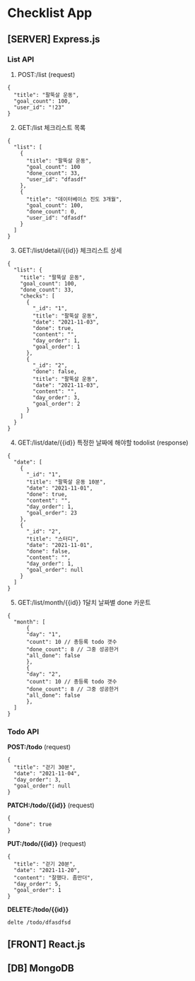 # Checklist App

## [SERVER] Express.js

### List API

1. POST:/list
   (request)

```
{
  "title": "팔뚝살 운동",
  "goal_count": 100,
  "user_id": "!23"
}
```

2. GET:/list 체크리스트 목록

```
{
  "list": [
    {
      "title": "팔뚝살 운동",
      "goal_count": 100
      "done_count": 33,
      "user_id": "dfasdf"
    },
    {
      "title": "데이터베이스 진도 3개월",
      "goal_count": 100,
      "done_count": 0,
      "user_id": "dfasdf"
    }
  ]
}
```

3. GET:/list/detail/{{id}} 체크리스트 상세

```
{
  "list": {
    "title": "팔뚝살 운동",
    "goal_count": 100,
    "done_count": 33,
    "checks": [
      {
        "_id": "1",
        "title": "팔뚝살 운동",
        "date": "2021-11-03",
        "done": true,
        "content": "",
        "day_order": 1,
        "goal_order": 1
      },
      {
        "_id": "2",
        "done": false,
        "title": "팔뚝살 운동",
        "date": "2021-11-03",
        "content": "",
        "day_order": 3,
        "goal_order": 2
      }
    ]
  }
}
```

4. GET:/list/date/{{id}} 특정한 날짜에 해야할 todolist
   (response)

```
{
  "date": [
    {
      "_id": "1",
      "title": "팔뚝살 운동 10분",
      "date": "2021-11-01",
      "done": true,
      "content": "",
      "day_order": 1,
      "goal_order": 23
    },
    {
      "_id": "2",
      "title": "스터디",
      "date": "2021-11-01",
      "done": false,
      "content": "",
      "day_order": 1,
      "goal_order": null
    }
  ]
}
```

5. GET:/list/month/{{id}} 1달치 날짜별 done 카운트

```
{
  "month": [
      {
      "day": "1",
      "count": 10 // 총등록 todo 갯수
      "done_count": 8 // 그중 성공한거
      "all_done": false
      },
      {
      "day": "2",
      "count": 10 // 총등록 todo 갯수
      "done_count": 8 // 그중 성공한거
      "all_done": false
      },
  ]
}
```

### Todo API

**POST:/todo**
(request)

```
{
  "title": "걷기 30분",
  "date": "2021-11-04",
  "day_order": 3,
  "goal_order": null
}
```

**PATCH:/todo/{{id}}**
(request)

```
{
  "done": true
}
```

**PUT:/todo/{{id}}**
(request)

```
{
  "title": "걷기 20분",
  "date": "2021-11-20",
  "content": "잘했다. 좀만더",
  "day_order": 5,
  "goal_order": 1
}
```

**DELETE:/todo/{{id}}**

```
delte /todo/dfasdfsd
```

## [FRONT] React.js

## [DB] MongoDB
